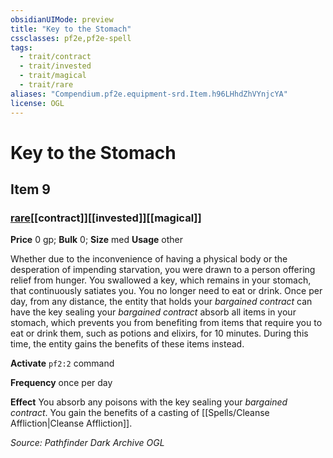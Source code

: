 ```yaml
---
obsidianUIMode: preview
title: "Key to the Stomach"
cssclasses: pf2e,pf2e-spell
tags:
  - trait/contract
  - trait/invested
  - trait/magical
  - trait/rare
aliases: "Compendium.pf2e.equipment-srd.Item.h96LHhdZhVYnjcYA"
license: OGL
---
```

# Key to the Stomach
## Item 9
### [rare](rare "Rare Rarity Trait")[[contract]][[invested]][[magical]]


**Price** 0 gp; 
**Bulk** 0; **Size** med
**Usage** other

Whether due to the inconvenience of having a physical body or the desperation of impending starvation, you were drawn to a person offering relief from hunger. You swallowed a key, which remains in your stomach, that continuously satiates you. You no longer need to eat or drink. Once per day, from any distance, the entity that holds your _bargained contract_ can have the key sealing your _bargained contract_ absorb all items in your stomach, which prevents you from benefiting from items that require you to eat or drink them, such as potions and elixirs, for 10 minutes. During this time, the entity gains the benefits of these items instead.

**Activate** `pf2:2` command

**Frequency** once per day

**Effect** You absorb any poisons with the key sealing your _bargained contract_. You gain the benefits of a casting of [[Spells/Cleanse Affliction|Cleanse Affliction]].

*Source: Pathfinder Dark Archive*
*OGL*